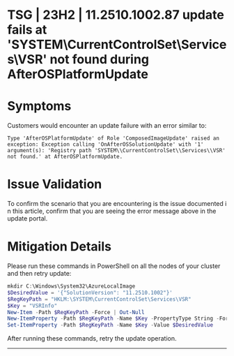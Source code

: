 # TSG | 23H2 | 11.2510.1002.87 update fails at 'SYSTEM\CurrentControlSet\Services\VSR' not found during AfterOSPlatformUpdate

# Symptoms
Customers would encounter an update failure with an error similar to:

```
Type 'AfterOSPlatformUpdate' of Role 'ComposedImageUpdate' raised an exception: Exception calling 'OnAfterOSSolutionUpdate' with '1' argument(s): 'Registry path 'SYSTEM\\CurrentControlSet\\Services\\VSR' not found.' at AfterOSPlatformUpdate.
```
  
# Issue Validation
To confirm the scenario that you are encountering is the issue documented in this article, confirm that you are seeing the error message above in the update portal.

# Mitigation Details
Please run these commands in PowerShell on all the nodes of your cluster and then retry update:

```powershell
mkdir C:\Windows\System32\AzureLocalImage
$DesiredValue = '{"SolutionVersion": "11.2510.1002"}'
$RegKeyPath = "HKLM:\SYSTEM\CurrentControlSet\Services\VSR"
$Key = "VSRInfo"
New-Item -Path $RegKeyPath -Force | Out-Null
New-ItemProperty -Path $RegKeyPath -Name $Key -PropertyType String -Force | Out-Null
Set-ItemProperty -Path $RegKeyPath -Name $Key -Value $DesiredValue
```

After running these commands, retry the update operation.

---
